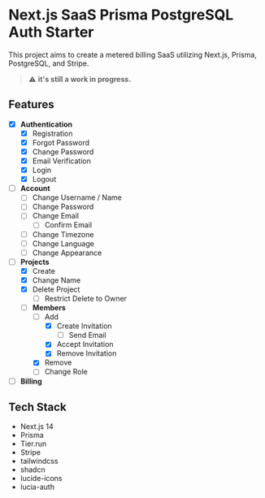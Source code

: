 # Next.js SaaS Prisma PostgreSQL Auth Starter

This project aims to create a metered billing SaaS utilizing Next.js, Prisma, PostgreSQL, and Stripe.

> :warning: **it's still a work in progress.**

## Features

- [x] **Authentication**
  - [x] Registration
  - [x] Forgot Password
  - [x] Change Password
  - [x] Email Verification
  - [x] Login
  - [x] Logout
- [ ] **Account**
  - [ ] Change Username / Name
  - [ ] Change Password
  - [ ] Change Email
    - [ ] Confirm Email
  - [ ] Change Timezone
  - [ ] Change Language
  - [ ] Change Appearance
- [ ] **Projects**
  - [x] Create
  - [x] Change Name
  - [x] Delete Project
    - [ ] Restrict Delete to Owner
  - [ ] **Members**
    - [ ] Add
      - [x] Create Invitation
        - [ ] Send Email
      - [x] Accept Invitation
      - [x] Remove Invitation
    - [x] Remove
    - [ ] Change Role
- [ ] **Billing**

## Tech Stack

- Next.js 14
- Prisma
- Tier.run
- Stripe
- tailwindcss
- shadcn
- lucide-icons
- lucia-auth